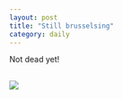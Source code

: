 ```yaml
---
layout: post
title: "Still brusselsing"
category: daily
---
```

Not dead yet!
<p></p>

<img src="{{ ASSET_PATH }}/images/12.jpg" style="display: block; margin-left: 0px; margin-right: auto; margin-top: 30px; margin-bottom: 30px;">